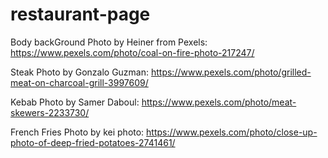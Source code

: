 # restaurant-page

Body backGround Photo by Heiner from Pexels: https://www.pexels.com/photo/coal-on-fire-photo-217247/

Steak Photo by Gonzalo Guzman: https://www.pexels.com/photo/grilled-meat-on-charcoal-grill-3997609/

Kebab Photo by Samer Daboul: https://www.pexels.com/photo/meat-skewers-2233730/

French Fries Photo by kei photo: https://www.pexels.com/photo/close-up-photo-of-deep-fried-potatoes-2741461/